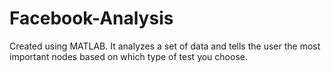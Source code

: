 Facebook-Analysis
=================

Created using MATLAB. It analyzes a set of data and tells the user the most important nodes based on which type of test you choose.
